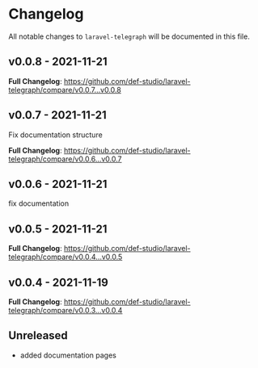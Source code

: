 # Changelog

All notable changes to `laravel-telegraph` will be documented in this file.

## v0.0.8 - 2021-11-21

**Full Changelog**: https://github.com/def-studio/laravel-telegraph/compare/v0.0.7...v0.0.8

## v0.0.7 - 2021-11-21

Fix documentation structure

**Full Changelog**: https://github.com/def-studio/laravel-telegraph/compare/v0.0.6...v0.0.7

## v0.0.6 - 2021-11-21

fix documentation

## v0.0.5 - 2021-11-21

**Full Changelog**: https://github.com/def-studio/laravel-telegraph/compare/v0.0.4...v0.0.5

## v0.0.4 - 2021-11-19

**Full Changelog**: https://github.com/def-studio/laravel-telegraph/compare/v0.0.3...v0.0.4

## Unreleased

- added documentation pages
